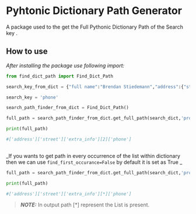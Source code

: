 # Pyhtonic Dictionary Path Generator
A package used to the get the Full Pythonic Dictionary Path of the Search key .

## How to use
_After installing the package use following import:_ <br>

```Python
from find_dict_path import Find_Dict_Path

search_key_from_dict = {"full name":"Brendan Stiedemann","address":{"street":{"colony":"Reinger Inc","extra_info":[{"date":"2023-05-06"},{"uuid":"6eca8033-ba89-4db2-bdb1-c2e0a4f6e0e6"},{"phone":"615-335-1131"}]}}} 

search_key = 'phone'

search_path_finder_from_dict = Find_Dict_Path()

full_path = search_path_finder_from_dict.get_full_path(search_dict,'propEmbed')

print(full_path)

#['address']['street']['extra_info'][2]['phone']
 
```

_If you wants to get path in every occurrence of the list within dictionary then we can use `find_first_occurance=False` by default it is set as True _ <br>

```Python
full_path = search_path_finder_from_dict.get_full_path(search_dict,'propEmbed',find_first_occurance=False)

print(full_path)

#['address']['street']['extra_info'][*]['phone'] 
```

> **_NOTE:_**  In output path [*] represent the List is present.

